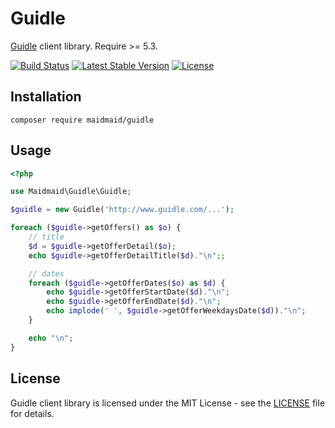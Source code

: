 Guidle
======

[Guidle](http://www.guidle.com) client library. Require >= 5.3.

[![Build Status](https://travis-ci.org/maidmaid/guidle.svg?branch=master)](https://travis-ci.org/maidmaid/guidle)
[![Latest Stable Version](https://poser.pugx.org/maidmaid/guidle/v/stable)](https://packagist.org/packages/maidmaid/guidle)
[![License](https://poser.pugx.org/maidmaid/guidle/license)](https://packagist.org/packages/maidmaid/guidle)

## Installation

```
composer require maidmaid/guidle
```

## Usage

```php
<?php

use Maidmaid\Guidle\Guidle;

$guidle = new Guidle('http://www.guidle.com/...');

foreach ($guidle->getOffers() as $o) {
    // title
    $d = $guidle->getOfferDetail($o);
    echo $guidle->getOfferDetailTitle($d)."\n";;

    // dates
    foreach ($guidle->getOfferDates($o) as $d) {
        echo $guidle->getOfferStartDate($d)."\n";
        echo $guidle->getOfferEndDate($d)."\n";
        echo implode(' ', $guidle->getOfferWeekdaysDate($d))."\n";
    }

    echo "\n";
}
```

## License

Guidle client library is licensed under the MIT License - see the [LICENSE](LICENSE) file for details.
